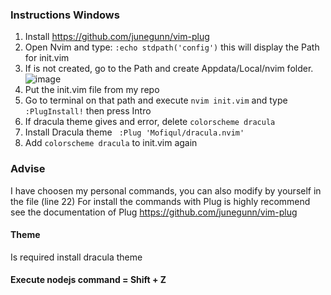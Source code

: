 ### Instructions Windows

1. Install https://github.com/junegunn/vim-plug
2. Open Nvim and type: ``` :echo stdpath('config') ``` this will display the Path for init.vim
3. If is not created, go to the Path and create Appdata/Local/nvim folder.
![image](https://user-images.githubusercontent.com/91075814/211160078-060dac9b-8efd-49c8-b52e-8360b6d72c79.png)
4. Put the init.vim file from my repo
5. Go to terminal on that path and execute ```nvim init.vim``` and type ``` :PlugInstall! ``` then press Intro
6. If dracula theme gives and error, delete ``` colorscheme dracula ```
7. Install Dracula theme ``` :Plug 'Mofiqul/dracula.nvim'```
8. Add ``` colorscheme dracula ``` to init.vim again

### Advise
I have choosen my personal commands, you can also modify by yourself in the file (line 22)
For install the commands with Plug is highly recommend see the documentation of Plug https://github.com/junegunn/vim-plug

#### Theme
Is required install dracula theme

#### Execute nodejs command = Shift + Z

